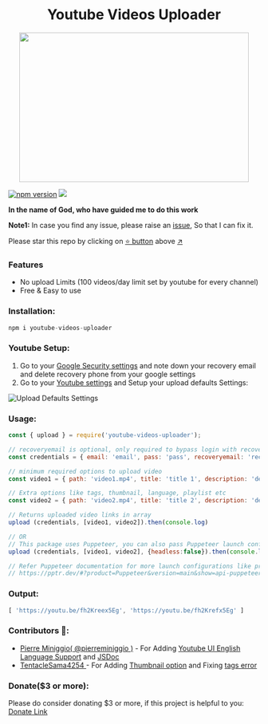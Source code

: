 <h1 align="center">Youtube Videos Uploader</h1>

<p align="center">
  <img width="460" height="300" src="https://github.com/fawazahmed0/youtube-uploader/raw/main/youtube.png">

[![npm version](https://img.shields.io/npm/v/youtube-videos-uploader.svg?style=flat)](https://www.npmjs.com/package/youtube-videos-uploader)
[![](https://img.shields.io/badge/Donate-Donate-orange)](https://fawazahmed0.github.io/donate)  

**In the name of God, who have guided me to do this work**

**Note1:** In case you find any issue, please raise an [issue](https://github.com/fawazahmed0/youtube-uploader/issues/new/choose), So that I can fix it.<br>
  
Please star this repo by clicking on [:star: button](#) above [:arrow_upper_right:](#)

### Features
- No upload Limits (100 videos/day limit set by youtube for every channel)
- Free & Easy to use

### Installation:
```js
npm i youtube-videos-uploader
```

### Youtube Setup:
1. Go to your [Google Security settings](https://myaccount.google.com/security) and note down your recovery email and delete recovery phone from your google settings
2. Go to your [Youtube settings](https://studio.youtube.com/) and Setup your upload defaults Settings:


![Upload Defaults Settings](https://github.com/fawazahmed0/youtube-uploader/raw/main/defaultsettings.png)
  



### Usage:
```js
const { upload } = require('youtube-videos-uploader');

// recoveryemail is optional, only required to bypass login with recovery email if prompted for confirmation
const credentials = { email: 'email', pass: 'pass', recoveryemail: 'recoveryemail' }

// minimum required options to upload video
const video1 = { path: 'video1.mp4', title: 'title 1', description: 'description 1' }

// Extra options like tags, thumbnail, language, playlist etc
const video2 = { path: 'video2.mp4', title: 'title 2', description: 'description 2', thumbnail:'thumbnail.png', language: 'english', tags: ['video', 'github'], playlist: 'playlist name' }

// Returns uploaded video links in array
upload (credentials, [video1, video2]).then(console.log)

// OR
// This package uses Puppeteer, you can also pass Puppeteer launch configuration
upload (credentials, [video1, video2], {headless:false}).then(console.log)

// Refer Puppeteer documentation for more launch configurations like proxy etc
// https://pptr.dev/#?product=Puppeteer&version=main&show=api-puppeteerlaunchoptions
```

### Output:
```js
[ 'https://youtu.be/fh2Kreex5Eg', 'https://youtu.be/fh2Krefx5Eg' ]
```

### Contributors 🎉:
- [Pierre Miniggio( @pierreminiggio )](https://ggio.link/twitter) - For Adding [Youtube UI English Language Support](https://github.com/fawazahmed0/youtube-uploader/pull/16) and [JSDoc](https://github.com/fawazahmed0/youtube-uploader/pull/18)
- [TentacleSama4254 ](https://github.com/TentacleSama4254) - For Adding [Thumbnail option](https://github.com/fawazahmed0/youtube-uploader/pull/22) and Fixing [tags error](https://github.com/fawazahmed0/youtube-uploader/pull/23)
  
### Donate($3 or more):
Please do consider donating $3 or more, if this project is helpful to you:<br>
[Donate Link](https://fawazahmed0.github.io/donate.html)

